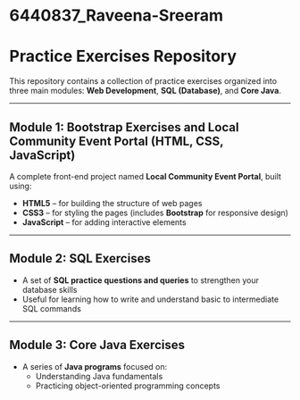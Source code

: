 # 6440837_Raveena-Sreeram

# Practice Exercises Repository

This repository contains a collection of practice exercises organized into three main modules: **Web Development**, **SQL (Database)**, and **Core Java**.

---

##  Module 1: Bootstrap Exercises and Local Community Event Portal (HTML, CSS, JavaScript)

A complete front-end project named **Local Community Event Portal**, built using:
- **HTML5** – for building the structure of web pages
- **CSS3** – for styling the pages (includes **Bootstrap** for responsive design)
- **JavaScript** – for adding interactive elements

---

##  Module 2: SQL Exercises

- A set of **SQL practice questions and queries** to strengthen your database skills
- Useful for learning how to write and understand basic to intermediate SQL commands

---

##  Module 3: Core Java Exercises

- A series of **Java programs** focused on:
  - Understanding Java fundamentals
  - Practicing object-oriented programming concepts


